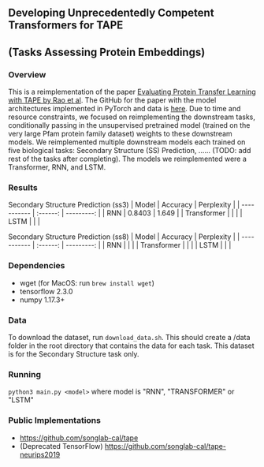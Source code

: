 ## Developing Unprecedentedly Competent Transformers for TAPE

## (Tasks Assessing Protein Embeddings)

### Overview

This is a reimplementation of the paper [Evaluating Protein Transfer Learning with TAPE by Rao et al](https://arxiv.org/pdf/1906.08230.pdf). The GitHub for the paper with the model architectures implemented in PyTorch and data is [here](https://github.com/songlab-cal/tape). Due to time and resource constraints, we focused on reimplementing the downstream tasks, conditionally passing in the unsupervised pretrained model (trained on the very large Pfam protein family dataset) weights to these downstream models. We reimplemented multiple downstream models each trained on five biological tasks: Secondary Structure (SS) Prediction, ...... (TODO: add rest of the tasks after completing). The models we reimplemented were a Transformer, RNN, and LSTM.

### Results

Secondary Structure Prediction (ss3)
| Model       | Accuracy | Perplexity |
| ----------- | :------: | ---------: |
| RNN         |  0.8403  |      1.649 |
| Transformer |          |            |
| LSTM        |          |            |

Secondary Structure Prediction (ss8)
| Model       | Accuracy | Perplexity |
| ----------- | :------: | ---------: |
| RNN         |          |            |
| Transformer |          |            |
| LSTM        |          |            |


### Dependencies

- wget (for MacOS: run `brew install wget`)
- tensorflow 2.3.0
- numpy 1.17.3+

### Data

To download the dataset, run `download_data.sh`. This should create a /data folder in the root directory that contains the data for each task. This dataset is for the Secondary Structure task only.

### Running

`python3 main.py <model>` where model is "RNN", "TRANSFORMER" or "LSTM"

### Public Implementations

- https://github.com/songlab-cal/tape
- (Deprecated TensorFlow) https://github.com/songlab-cal/tape-neurips2019
